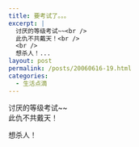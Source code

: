 ```yaml
---
title: 要考试了。。。
excerpt: |
  讨厌的等级考试~~<br />
  此仇不共戴天！<br />
  <br />
  想杀人！...
layout: post
permalink: /posts/20060616-19.html
categories:
  - 生活点滴
---
```

讨厌的等级考试~~  
此仇不共戴天！

想杀人！